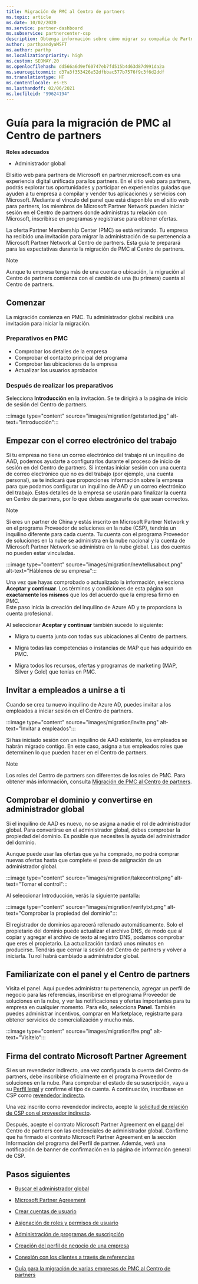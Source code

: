 ```yaml
---
title: Migración de PMC al Centro de partners
ms.topic: article
ms.date: 10/02/2020
ms.service: partner-dashboard
ms.subservice: partnercenter-csp
description: Obtenga información sobre cómo migrar su compañía de Partner Membership Center (PMC) al Centro de partners.
author: parthpandyaMSFT
ms.author: parthp
ms.localizationpriority: high
ms.custom: SEOMAY.20
ms.openlocfilehash: dd566a6d9ef60747eb7fd515b4d63d87d991da2a
ms.sourcegitcommit: d37a3f353426e52dfbbac577b7576f9c3f6d2ddf
ms.translationtype: HT
ms.contentlocale: es-ES
ms.lasthandoff: 02/06/2021
ms.locfileid: "99624194"
---
```

# <a name="guide-to-migrating-from-pmc-to-partner-center"></a>Guía para la migración de PMC al Centro de partners

**Roles adecuados**

- Administrador global

El sitio web para partners de Microsoft en partner.microsoft.com es una experiencia digital unificada para los partners. En el sitio web para partners, podrás explorar tus oportunidades y participar en experiencias guiadas que ayuden a tu empresa a compilar y vender tus aplicaciones y servicios con Microsoft. Mediante el vínculo del panel que está disponible en el sitio web para partners, los miembros de Microsoft Partner Network pueden iniciar sesión en el Centro de partners donde administras tu relación con Microsoft, inscribirse en programas y registrarse para obtener ofertas.

La oferta Partner Membership Center (PMC) se está retirando. Tu empresa ha recibido una invitación para migrar la administración de su pertenencia a Microsoft Partner Network al Centro de partners. Esta guía te preparará para las expectativas durante la migración de PMC al Centro de partners.

>[!NOTE]
>Aunque tu empresa tenga más de una cuenta o ubicación, la migración al Centro de partners comienza con el cambio de una (tu primera) cuenta al Centro de partners.

## <a name="get-started"></a>Comenzar

La migración comienza en PMC. Tu administrador global recibirá una invitación para iniciar la migración.

### <a name="prepare-in-pmc"></a>Preparativos en PMC

- Comprobar los detalles de la empresa
- Comprobar el contacto principal del programa
- Comprobar las ubicaciones de la empresa
- Actualizar los usuarios aprobados

### <a name="when-youre-ready"></a>Después de realizar los preparativos

Selecciona **Introducción** en la invitación. Se te dirigirá a la página de inicio de sesión del Centro de partners.

:::image type="content" source="images/migration/getstarted.jpg" alt-text="Introducción":::

## <a name="start-with-your-work-email"></a>Empezar con el correo electrónico del trabajo

Si tu empresa no tiene un correo electrónico del trabajo ni un inquilino de AAD, podemos ayudarte a configurarlos durante el proceso de inicio de sesión en del Centro de partners. Si intentas iniciar sesión con una cuenta de correo electrónico que no es del trabajo (por ejemplo, una cuenta personal), se te indicará que proporciones información sobre la empresa para que podamos configurar un inquilino de AAD y un correo electrónico del trabajo. Estos detalles de la empresa se usarán para finalizar la cuenta en Centro de partners, por lo que debes asegurarte de que sean correctos.

>[!NOTE]
>Si eres un partner de China y estás inscrito en Microsoft Partner Network y en el programa Proveedor de soluciones en la nube (CSP), tendrás un inquilino diferente para cada cuenta. Tu cuenta con el programa Proveedor de soluciones en la nube se administra en la nube nacional y la cuenta de Microsoft Partner Network se administra en la nube global. Las dos cuentas no pueden estar vinculadas.

:::image type="content" source="images/migration/newtellusabout.png" alt-text="Háblenos de su empresa":::

Una vez que hayas comprobado o actualizado la información, selecciona **Aceptar y continuar**.
Los términos y condiciones de esta página son **exactamente los mismos** que los del acuerdo que la empresa firmó en PMC.  
Este paso inicia la creación del inquilino de Azure AD y te proporciona la cuenta profesional.

Al seleccionar **Aceptar y continuar** también sucede lo siguiente:

- Migra tu cuenta junto con todas sus ubicaciones al Centro de partners.

- Migra todas las competencias o instancias de MAP que has adquirido en PMC.

- Migra todos los recursos, ofertas y programas de marketing (MAP, Silver y Gold) que tenías en PMC.

## <a name="invite-employees-to-join-you"></a>Invitar a empleados a unirse a ti

Cuando se crea tu nuevo inquilino de Azure AD, puedes invitar a los empleados a iniciar sesión en el Centro de partners.

:::image type="content" source="images/migration/invite.png" alt-text="Invitar a empleados":::

Si has iniciado sesión con un inquilino de AAD existente, los empleados se habrán migrado contigo. En este caso, asigna a tus empleados roles que determinen lo que pueden hacer en el Centro de partners. 

>[!NOTE] 
>Los roles del Centro de partners son diferentes de los roles de PMC. Para obtener más información, consulta [Migración de PMC al Centro de partners](move-pmc-pc-map.md).

## <a name="verify-your-domain-and-become-a-global-admin"></a>Comprobar el dominio y convertirse en administrador global  

Si el inquilino de AAD es nuevo, no se asigna a nadie el rol de administrador global. Para convertirse en el administrador global, debes comprobar la propiedad del dominio. Es posible que necesites la ayuda del administrador del dominio.

Aunque puede usar las ofertas que ya ha comprado, no podrá comprar nuevas ofertas hasta que complete el paso de asignación de un administrador global.

:::image type="content" source="images/migration/takecontrol.png" alt-text="Tomar el control":::

Al seleccionar Introducción, verás la siguiente pantalla:

:::image type="content" source="images/migration/verifytxt.png" alt-text="Comprobar la propiedad del dominio":::

El registrador de dominios aparecerá rellenado automáticamente. Solo el propietario del dominio puede actualizar el archivo DNS, de modo que al copiar y agregar el archivo de texto al registro DNS, podamos comprobar que eres el propietario. La actualización tardará unos minutos en producirse. Tendrás que cerrar la sesión del Centro de partners y volver a iniciarla. Tu rol habrá cambiado a administrador global.

## <a name="get-acquainted-with-your-dashboard-and-partner-center"></a>Familiarízate con el panel y el Centro de partners

Visita el panel. Aquí puedes administrar tu pertenencia, agregar un perfil de negocio para las referencias, inscribirse en el programa Proveedor de soluciones en la nube, y ver las notificaciones y ofertas importantes para tu empresa en cualquier momento. Para ello, selecciona **Panel**. También puedes administrar incentivos, comprar en Marketplace, registrarte para obtener servicios de comercialización y mucho más.  

:::image type="content" source="images/migration/fre.png" alt-text="Visítelo":::

## <a name="sign-the-microsoft-partner-agreement"></a>Firma del contrato Microsoft Partner Agreement

Si es un revendedor indirecto, una vez configurada la cuenta del Centro de partners, debe inscribirse oficialmente en el programa Proveedor de soluciones en la nube. Para comprobar el estado de su suscripción, vaya a su [Perfil legal](https://partner.microsoft.com/pcv/accountsettings/partnerprofile) y confirme el tipo de cuenta. A continuación, inscríbase en CSP como [revendedor indirecto](enrolling-in-the-csp-program.md).

 Una vez inscrito como revendedor indirecto, acepte la [solicitud de relación de CSP con el proveedor indirecto](indirect-reseller-tasks-in-partner-center.md).

Después, acepte el contrato Microsoft Partner Agreement en el [panel](https://partner.microsoft.com/pvc/dashboard) del Centro de partners con las credenciales de administrador global. Confirme que ha firmado el contrato Microsoft Partner Agreement en la sección Información del programa del Perfil de partner. Además, verá una notificación de banner de confirmación en la página de información general de CSP. 

## <a name="next-steps"></a>Pasos siguientes

- [Buscar el administrador global](become-global-admin.md)

- [Microsoft Partner Agreement](microsoft-partner-agreement.md)

- [Crear cuentas de usuario](create-user-accounts-and-set-permissions.md)

- [Asignación de roles y permisos de usuario](permissions-overview.md)

- [Administración de programas de suscripción](renew-mpn-offers.md)

- [Creación del perfil de negocio de una empresa](create-a-marketing-profile.md)

- [Conexión con los clientes a través de referencias](manage-leads.md)

- [Guía para la migración de varias empresas de PMC al Centro de partners](move-multiple-companies.md)

